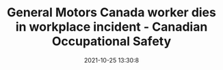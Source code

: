 ---
"title": "General Motors Canada worker dies in workplace incident - Canadian Occupational Safety"
"date": "2021-10-25 13:30:8"
"feed_name": "GOOGLENEWSINDUSTRIAL"
"feed_website": "https://news.google.com/search?q=industrial%2Bincident&hl=en-US&gl=US&ceid=US:en"
"feed_rss": "https://news.google.com/rss/search?q=industrial%2Bincident&hl=en-US&gl=US&ceid=US:en"
"link": "https://www.thesafetymag.com/ca/topics/injuries-and-fatalities/general-motors-canada-worker-dies-in-workplace-incident/314248"
"source": "{'href': 'https://www.thesafetymag.com', 'title': 'Canadian Occupational Safety'}"
"file": "_posts/2021-1-1-17d0d4d9e49d2a681322a375d3311294b6bea842.md"
"accident": "1"
"drilling": "0"
"dead": "1"
"injured": "0"
"arrested": "0"
"place": "canada"
"where": "industrial site"
"causes": "unknown"
"place_uri": "http://en.wikipedia.org/wiki/Canada"
---